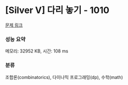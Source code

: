 # [Silver V] 다리 놓기 - 1010 

[문제 링크](https://www.acmicpc.net/problem/1010) 

### 성능 요약

메모리: 32952 KB, 시간: 108 ms

### 분류

조합론(combinatorics), 다이나믹 프로그래밍(dp), 수학(math)

